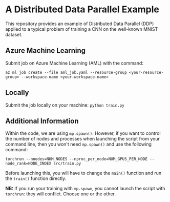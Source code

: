 # A Distributed Data Parallel Example
This repository provides an example of Distributed Data Parallel (DDP) applied to a typical problem of training a CNN on the well-known MNIST dataset. 

## Azure Machine Learning
Submit job on Azure Machine Learning (AML) with the command:

`az ml job create --file aml_job.yaml --resource-group <your-resource-group> --workspace-name <your-workspace-name>`

## Locally
Submit the job locally on your machine:
`python train.py`


## Additional Information
Within the code, we are using `mp.spawn()`. However, if you want to control the number of nodes and processes when launching the script from your command line, then you won't need `mp.spawn()` and use the following command:

`torchrun --nnodes=NUM_NODES --nproc_per_node=NUM_GPUS_PER_NODE --node_rank=NODE_INDEX src/train.py`

Before launching this, you will have to change the `main()` function and run the `train()` function directly.

__NB:__ If you run your training with `mp.spawn`, you cannot launch the script with `torchrun`: they will conflict. Choose one or the other.